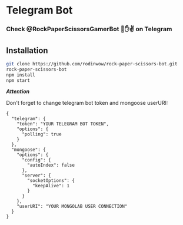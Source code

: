 # Telegram Bot

### Check @RockPaperScissorsGamerBot 👊✋✌️ on Telegram 

## Installation

```bash
git clone https://github.com/rodinwow/rock-paper-scissors-bot.git
rock-paper-scissors-bot
npm install
npm start
```
***Attention***

Don't forget to change telegram bot token and mongoose userURI:
```
{
  "telegram": {
    "token": "YOUR TELEGRAM BOT TOKEN",
    "options": {
      "polling": true
    }
  },
  "mongoose": {
    "options": {
      "config": {
        "autoIndex": false
      },
      "server": {
        "socketOptions": {
          "keepAlive": 1
        }
      }
    },
    "userURI": "YOUR MONGOLAB USER CONNECTION"
  }
}
```
